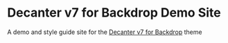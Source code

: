 # Decanter v7 for Backdrop Demo Site

A demo and style guide site for the [Decanter v7 for Backdrop](https://github.com/backdrop-contrib/stanford_decanter) theme

